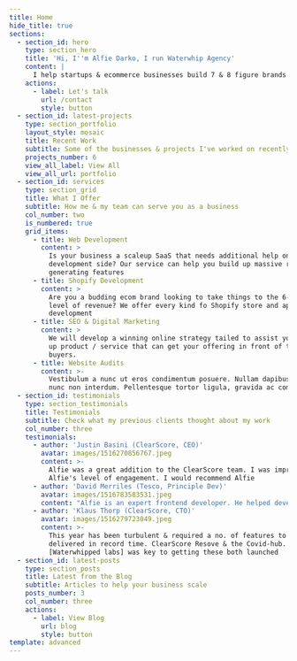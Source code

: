 ```yaml
---
title: Home
hide_title: true
sections:
  - section_id: hero
    type: section_hero
    title: 'Hi, I''m Alfie Darko, I run Waterwhip Agency'
    content: |
      I help startups & ecommerce businesses build 7 & 8 figure brands
    actions:
      - label: Let's talk
        url: /contact
        style: button
  - section_id: latest-projects
    type: section_portfolio
    layout_style: mosaic
    title: Recent Work
    subtitle: Some of the businesses & projects I've worked on recently
    projects_number: 6
    view_all_label: View All
    view_all_url: portfolio
  - section_id: services
    type: section_grid
    title: What I Offer
    subtitle: How me & my team can serve you as a business
    col_number: two
    is_numbered: true
    grid_items:
      - title: Web Development
        content: >
          Is your business a scaleup SaaS that needs additional help on the
          development side? Our service can help you build up massive revenue
          generating features
      - title: Shopify Development
        content: >
          Are you a budding ecom brand looking to take things to the 6-7 figure
          level of revenue? We offer every kind fo Shopify store and app
          development
      - title: SEO & Digital Marketing
        content: >
          We will develop a winning online strategy tailed to assist your scale
          up product / service that can get your offering in front of the right
          buyers.
      - title: Website Audits
        content: >-
          Vestibulum a nunc ut eros condimentum posuere. Nullam dapibus quis
          nunc non interdum. Pellentesque tortor ligula, gravida ac commodo eu.
  - section_id: testimonials
    type: section_testimonials
    title: Testimonials
    subtitle: Check what my previous clients thought about my work
    col_number: three
    testimonials:
      - author: 'Justin Basini (ClearScore, CEO)'
        avatar: images/1516270856767.jpeg
        content: >-
          Alfie was a great addition to the ClearScore team. I was impressed by
          Alfie's level of engagement. I would recommend Alfie
      - author: 'David Merriles (Tesco, Principle Dev)'
        avatar: images/1516783583531.jpeg
        content: "Alfie is an expert frontend developer. He helped develop and maintain the Tesco Grocery website, always coaxing the best from us.\_I recommend Alfie to any prospective client."
      - author: 'Klaus Thorp (ClearScore, CTO)'
        avatar: images/1516279723049.jpeg
        content: >-
          This year has been turbulent & required a no. of features to be
          delivered in record time. ClearScore Resove & the Covid-hub. Alfie
          [Waterwhipped labs] was key to getting these both launched
  - section_id: latest-posts
    type: section_posts
    title: Latest from the Blog
    subtitle: Articles to help your business scale
    posts_number: 3
    col_number: three
    actions:
      - label: View Blog
        url: blog
        style: button
template: advanced
---
```


